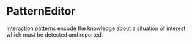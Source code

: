PatternEditor
=============

Interaction patterns encode the knowledge about a situation of interest which must be detected and reported.